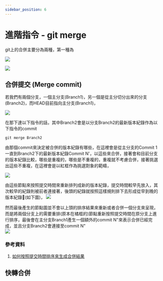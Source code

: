 ```yaml
---
sidebar_position: 6
---
```


# 進階指令 - git merge
git上的合併主要分為兩種，第一種為


![](https://res.cloudinary.com/dqfxgtyoi/image/upload/v1633013783/blog/git/merge/mergeType2_lwmagq.png)

![](https://res.cloudinary.com/dqfxgtyoi/image/upload/v1633013783/blog/git/merge/mergeType1_lks8cy.png)



## 合併提交 (Merge commit)
若我們有兩個分支，一個主分支(Branch1)，另一個是從主分切分出來的分支(Branch2)，而HEAD目前指向主分支(Branch1)，

![](https://res.cloudinary.com/dqfxgtyoi/image/upload/v1633013862/blog/git/merge/mergeBefore_y77jhm.png)


在那下達以下指令的話，其中Branch2會是以分支Branch2的最新版本紀錄作為以下指令的commit
```
git merge Branch2
```

由那個commit來決定被合併的版本紀錄有哪些，在這裡會是從主分支的Commit 1一直到Branch2下的最新版本紀錄Commit N'，以這些來合併，接著會和目前分支的版本紀錄比較，哪些是重複的，哪些是不重複的，重複就不考慮合併，接著挑選出這些不重複，在這裡會是以紅框作為挑選對象的範疇，

![](https://res.cloudinary.com/dqfxgtyoi/image/upload/v1633013862/blog/git/merge/mergeSelection_guqfbc.png)


由這些節點來按照提交時間來重新排列成新的版本紀錄，提交時間較早先放入，其次較早的紀錄則被前者連接著，後頭的紀錄就按照這樣規則排下去形成從早到晚的版本紀錄(如下圖)，
![](https://res.cloudinary.com/dqfxgtyoi/image/upload/v1633010765/blog/git/merge/commitTimeline_zitpfe.png)


然而最後產生的節點圖並不會以上頭的排序結果來重新或者合併一個分支來呈現，而是將兩個分支上的需要重排(原本在橘框的)節點重新按照提交時間在原分支上進行排序，最後會在主分支Branch1產生一個額外的commit N"來表示合併已經完成，並且分支Branch2會連接至commit N"  
![](https://res.cloudinary.com/dqfxgtyoi/image/upload/v1633013861/blog/git/merge/mergeAfter_ogfylj.png)


### 參考資料
1. [如何按照提交時間排序來生成合併結果](https://zlargon.gitbooks.io/git-tutorial/content/branch/merge.html)



## 快轉合併